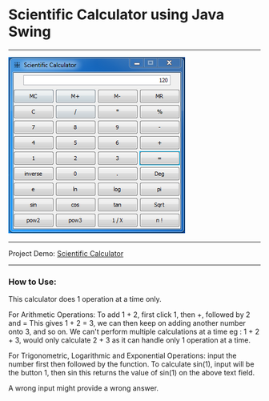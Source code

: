 # Scientific Calculator using Java Swing
*** 

![Capture_ScientificCalculator](https://github.com/04xRaynal/Scientific_Calculator_JavaSwing/blob/4fe6cacebf2d994ec30fef833f84c237d715bc73/Capture_ScientificCalculator.PNG)

---

Project Demo: [Scientific Calculator](https://replit.com/@MajinVegetaSSJ2/Scientific-Calculator?v=1)

---

### How to Use:

This calculator does 1 operation at a time only.

For Arithmetic Operations:
To add 1 + 2, first click 1, then +, followed by 2 and =
This gives 1 + 2 = 3, we can then keep on adding another number onto 3, and so on.
We can't perform multiple calculations at a time eg : 1 + 2 + 3, would only calculate 2 + 3 as it can handle only 1 operation at a time.

For Trigonometric, Logarithmic and Exponential Operations:
input the number first then followed by the function.
To calculate sin(1), input will be the button 1, then sin
this returns the value of sin(1) on the above text field.

A wrong input might provide a wrong answer.
